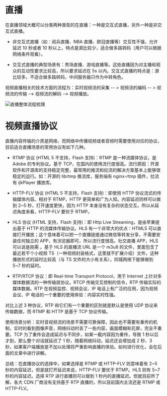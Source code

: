 # 直播

在直播领域大概可以分类两种类型的在直播：一种是交互式直播，另外一种是非交互式直播。

- 非交互式直播（如：阅兵直播、NBA 直播、欧冠直播等）交互性不强，允许延迟 10 秒或者 10 秒以上，特点是源比较少，适合做多路转码（用户可以根据网络条件观看）。

- 交互式直播的典型场景有：秀场直播、游戏直播等。这些直播因为对主播和观众的互动性要求比较高，所以要求延迟在 5s 以内。交互式直播的特点是：源比较多，不适合做多路转码，中间服务器只作为中转角色。

视频直播相关的技术方面的流程为：实时视频流的采集 -- > 视频流的编码 -- > 视频流的传输 --> 视频流的解码 --> 视频播放。

![直播整体流程梳理](https://s3.ax1x.com/2020/11/15/DFu27V.md.png)

# 视频直播协议

直播内容传输的介质是网络，而网络中传播视频或者音频时需要使用对应的协议，目前适合直播场景的常用协议有如下几种。

- RTMP 协议 (HTML 5 不支持，Flash 支持)：RTMP 是一种流媒体协议，是 Adobe 的专利协议。基于 TCP，在国内的使用流行度很高。流行原因：开源软件和开源库的支持稳定完整，最常用的推流和拉流的解决方案基本上能够很稳定的运行。如：开源的 librtmp 推流库，服务端有 nginx-rtmp 插件，拉流有 ijkPlayer 播放库。

- HTTP-FLV 协议 (HTML 5 不支持，Flash 支持)：即使用 HTTP 协议流式的传输媒体内容。相对于 RTMP，HTTP 更简单和广为人知。内容延迟同样可以做到 2~5 秒，打开速度更快，因为 HTTP 本身没有复杂的状态交互。所以从延迟角度来看，HTTP-FLV 要优于 RTMP。

- HLS 协议 (HTML 支持，Flash 支持)：即 Http Live Streaming，是由苹果提出基于 HTTP 的流媒体传输协议。HLS 有一个非常大的优点：HTML5 可以直接打开播放；这个意味着可以把一个直播链接通过微信等转发分享，不需要安装任何独立的 APP，有浏览器即可，所以流行度很高。社交直播 APP，HLS 可以说是刚需 。基于 HLS 的直播流 URL 是一个 m3u8 的文件，里面包含了最近若干个小视频 TS（一种视频封装格式，这里就不扩展介绍）文件。这种播放形式的延时比较高（与 TS 文件的大小有关系），同城网络下能够做到 5~7 秒的延时。

- RTP/RTCP 协议：即 Real-time Transport Protocol，用于 Internet 上针对多媒体数据流的一种传输层协议。RTCP 传输交互控制的信令，RTP 传输实际的媒体数据。RTP 在视频监控、视频会议、IP 电话上有广泛的应用，因为视频会议、IP 电话的一个重要的使用体验：内容实时性强。

对比上述 3 种协议，RTP 和它们有一个重要的区别就是默认是使用 UDP 协议来传输数据，而 RTMP 和 HTTP 是基于 TCP 协议传输。

使用场景分析：实时音视频流的场景不需要可靠保障，因此也不需要有重传的机制，实时的看到图像声音，网络抖动时丢了一些内容，画面模糊和花屏，完全不重要。TCP 为了重传会造成延迟与不同步，如某一截内容因为重传，导致 1 秒以后才到，那么整个对话就延迟了 1 秒，随着网络抖动，延迟还会增加成 2 秒、3 秒，如果客户端播放是不加以处理将严重影响直播的体验。如何进行优化，会在后面的文章中进行讲解。

总结：在直播协议的选择中，如果选择是 RTMP 或 HTTP-FLV 则意味着有 2~5 秒的内容延迟，但是就打开延迟来说，HTTP-FLV 要优于 RTMP。HLS 则有 5~7 秒的内容延迟。选择 RTP 进行直播则可以做到 1 秒内的直播延迟。但就目前所了解，各大 CDN 厂商没有支持基于 RTP 直播的，所以目前国内主流还是 RTMP 或 HTTP-FLV。

